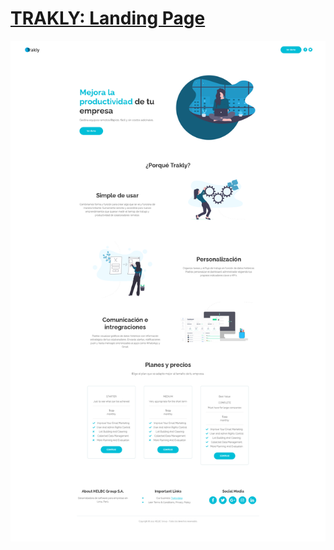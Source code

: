 # [TRAKLY: Landing Page](https://bdvela.github.io/trakly)
![Screenshot](screenshot-landingpage.png)


